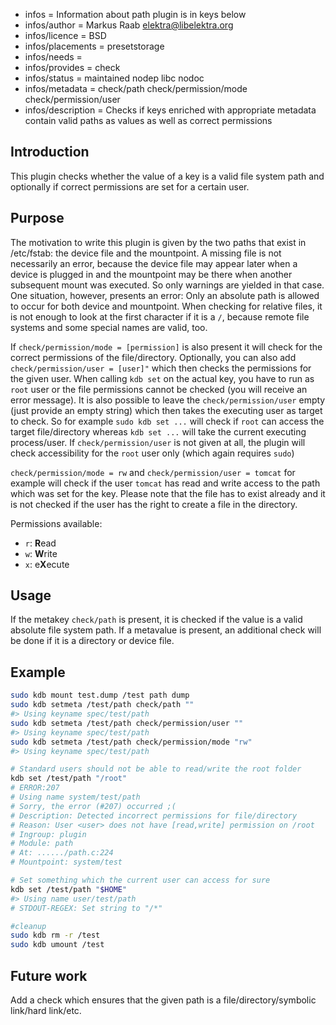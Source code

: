 - infos = Information about path plugin is in keys below
- infos/author = Markus Raab <elektra@libelektra.org>
- infos/licence = BSD
- infos/placements = presetstorage
- infos/needs =
- infos/provides = check
- infos/status = maintained nodep libc nodoc
- infos/metadata = check/path check/permission/mode check/permission/user
- infos/description = Checks if keys enriched with appropriate metadata contain valid paths as values as well
as correct permissions

## Introduction

This plugin checks whether the value of a key is a valid file system path and optionally if
correct permissions are set for a certain user.

## Purpose

The motivation to write this plugin is given by the two paths that exist
in /etc/fstab: the device file and the mountpoint. A missing file is
not necessarily an error, because the device file may appear later when
a device is plugged in and the mountpoint may be there when another
subsequent mount was executed. So only warnings are yielded in that
case. One situation, however, presents an error: Only an absolute path
is allowed to occur for both device and mountpoint. When checking for
relative files, it is not enough to look at the first character if it is
a `/`, because remote file systems and some special names are valid, too.

If `check/permission/mode = [permission]` is also present it will check for the correct permissions
of the file/directory. Optionally, you can also add `check/permission/user = [user]"` which then checks the permissions
for the given user. When calling `kdb set` on the actual key, you have to run as `root` user
or the file permissions cannot be checked (you will receive an error message). It is also possible to leave the
`check/permission/user` empty (just provide an empty string) which then takes the executing user as target to check.
So for example `sudo kdb set ...` will check if `root` can access the target file/directory whereas `kdb set ...`
will take the current executing process/user. If `check/permission/user` is not given at all, the plugin
will check accessibility for the `root` user only (which again requires `sudo`)

 `check/permission/mode = rw` and `check/permission/user = tomcat` for example will check if the user
`tomcat` has read and write access to the path which was set for the key. Please note that the file has to exist already
and it is not checked if the user has the right to create a file in the directory.

 Permissions available:
 - `r`: **R**ead
 - `w`: **W**rite
 - `x`: e**X**ecute

## Usage

If the metakey `check/path` is present, it is checked if the value is a
valid absolute file system path. If a metavalue is present, an additional
check will be done if it is a directory or device file.

## Example

```sh
sudo kdb mount test.dump /test path dump
sudo kdb setmeta /test/path check/path ""
#> Using keyname spec/test/path
sudo kdb setmeta /test/path check/permission/user ""
#> Using keyname spec/test/path
sudo kdb setmeta /test/path check/permission/mode "rw"
#> Using keyname spec/test/path

# Standard users should not be able to read/write the root folder
kdb set /test/path "/root"
# ERROR:207
# Using name system/test/path
# Sorry, the error (#207) occurred ;(
# Description: Detected incorrect permissions for file/directory
# Reason: User <user> does not have [read,write] permission on /root
# Ingroup: plugin
# Module: path
# At: ....../path.c:224
# Mountpoint: system/test

# Set something which the current user can access for sure
kdb set /test/path "$HOME"
#> Using name user/test/path
# STDOUT-REGEX: Set string to "/*"

#cleanup
sudo kdb rm -r /test
sudo kdb umount /test
```

## Future work
Add a check which ensures that the given path is a file/directory/symbolic link/hard link/etc.